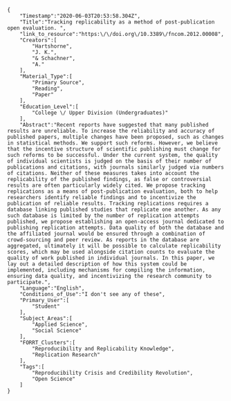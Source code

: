
    {
        "Timestamp":"2020-06-03T20:53:58.304Z",
        "Title":"Tracking replicability as a method of post-publication open evaluation. ",
        "link_to_resource":"https:\/\/doi.org\/10.3389\/fncom.2012.00008",
        "Creators":[
            "Hartshorne",
            "J. K.",
            "& Schachner",
            "A."
        ],
        "Material_Type":[
            "Primary Source",
            "Reading",
            "Paper"
        ],
        "Education_Level":[
            "College \/ Upper Division (Undergraduates)"
        ],
        "Abstract":"Recent reports have suggested that many published results are unreliable. To increase the reliability and accuracy of published papers, multiple changes have been proposed, such as changes in statistical methods. We support such reforms. However, we believe that the incentive structure of scientific publishing must change for such reforms to be successful. Under the current system, the quality of individual scientists is judged on the basis of their number of publications and citations, with journals similarly judged via numbers of citations. Neither of these measures takes into account the replicability of the published findings, as false or controversial results are often particularly widely cited. We propose tracking replications as a means of post-publication evaluation, both to help researchers identify reliable findings and to incentivize the publication of reliable results. Tracking replications requires a database linking published studies that replicate one another. As any such database is limited by the number of replication attempts published, we propose establishing an open-access journal dedicated to publishing replication attempts. Data quality of both the database and the affiliated journal would be ensured through a combination of crowd-sourcing and peer review. As reports in the database are aggregated, ultimately it will be possible to calculate replicability scores, which may be used alongside citation counts to evaluate the quality of work published in individual journals. In this paper, we lay out a detailed description of how this system could be implemented, including mechanisms for compiling the information, ensuring data quality, and incentivizing the research community to participate.",
        "Language":"English",
        "Conditions_of_Use":"I don't see any of these",
        "Primary_User":[
            "Student"
        ],
        "Subject_Areas":[
            "Applied Science",
            "Social Science"
        ],
        "FORRT_Clusters":[
            "Reproducibility and Replicability Knowledge",
            "Replication Research"
        ],
        "Tags":[
            "Reproducibility Crisis and Credibility Revolution",
            "Open Science"
        ]
    }
